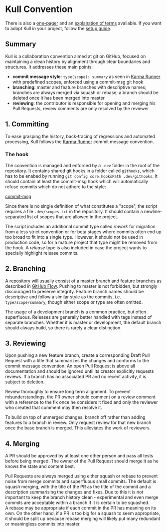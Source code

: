 # Kull Convention

There is also a [one-pager](one-pager.md) and an [explanation of terms](terms.md) available. If you want to adopt Kull in your project, follow the [setup guide](setup.md).

## Summary

Kull is a collaboration convention aimed at git on GitHub, focused on maintaining a clean history by alignment through clear boundaries and structures. It addresses these main points:

- **commit message style**: `type(scope): summary` as seen in [Karma Runner](http://karma-runner.github.io/latest/dev/git-commit-msg.html) with predefined scopes, enforced using a commit-msg git hook
- **branching**: master and feature branches with descriptive names; branches are always merged via squash or rebase; a branch should be deleted once it has been merged into master
- **reviewing**: the contributor is responsible for opening and merging his Pull Requests, review comments are only resolved by the reviewer

## 1. Committing

To ease grasping the history, back-tracing of regressions and automated processing, Kull follows the [Karma Runner](http://karma-runner.github.io/latest/dev/git-commit-msg.html) commit message convention.

### The hook

The convention is managed and enforced by a `.dev` folder in the root of the repository. It contains shared git hooks in a folder called `githooks`, which has to be enabed by running `git config core.hooksPath .dev/githooks`. It should contain at least the commit-msg hook which will automatically refuse commits which do not adhere to the style:

[commit-msg](https://raw.githubusercontent.com/Xerus2000/kull/master/.dev/githooks/commit-msg)

Since there is no single definition of what constitutes a "scope", the script requires a file `.dev/scopes.txt` in the repository. It should contain a newline-separated list of scopes that are allowed in the project.

The script includes an additional commit type called *rework* for migration from a less strict convention or for beta stages where commits often end up too broad to fit into a single type. However, it should  not be used in production code, so for a mature project that type might be removed from the hook. A *release* type is also included in case the project wants to specially highlight release commits.

## 2. Branching

A repository will usually consist of a master branch and feature branches as described in [GitHub Flow](https://githubflow.github.io/). Pushing to master is not forbidden, but strongly discouraged to preserve integrity. Feature branch names should be descriptive and follow a similar style as the commits, i.e. `type/scope/summary`, though either scope or type are often omitted.

The usage of a development branch is a common practice, but often superfluous. Releases are generally better handled with tags instead of separate branches. Whether it is master or development, the default branch should always build, so there is rarely a clear distinction.

## 3. Reviewing

Upon pushing a new feature branch, create a corresponding Draft Pull Request with a title that summarizes the changes and conforms to the commit message convention. An open Pull Request is above all documentation and should be ignored until its creator explicitly requests reviews. If a branch has no associated PR and no recent activity, it is subject to deletion.

Review thoroughly to ensure long term alignment. To prevent misunderstandings, the PR owner should comment on a review comment with a reference to the fix once he considers it fixed and only the reviewer who created that comment may then resolve it.

To build on top of unmerged changes, branch off rather than adding features to a branch in review. Only request review for that new branch once the base branch is merged. This alleviates the work of reviewers.

## 4. Merging

A PR should be approved by at least one other person and pass all tests before being merged. The owner of the Pull Request should merge it as he knows the state and content best.

Pull Requests are always merged using either squash or rebase to prevent noise from merge commits and superfluous small commits. The default is squash merging, with the title of the PR as the title of the commit and a description summarising the changes and fixes. Due to this it is not important to keep the branch history clean - experimental and even merge commits are acceptable within a branch if it is certain to be squashed.  
A rebase may be appropriate if each commit in the PR has meaning on its own. On the other hand, if a PR is too big for a squash to seem appropriate, it should be split up because rebase merging will likely put many redundant or meaningless commits into master.
